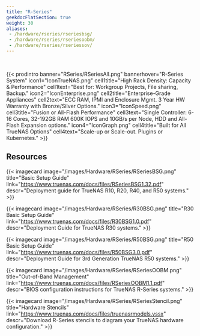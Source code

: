 ```yaml
---
title: "R-Series"
geekdocFlatSection: true
weight: 30
aliases:
 - /hardware/rseries/rseriesbsg/
 - /hardware/rseries/rseriesoobm/
 - /hardware/rseries/rseriessov/
---
```

<br>

{{< prodintro banner="RSeries/RSeriesAll.png" bannerhover="R-Series System"
icon1="IconTrueNAS.png" cell1title="High Rack Density: Capacity  & Performance" cell1text="Best for: Workgroup Projects, File sharing, Backup."
icon2="IconEnterprise.png" cell2title="Enterprise-Grade Appliances" cell2text="ECC RAM, IPMI and Enclosure Mgmt. 3 Year HW Warranty with Bronze/Silver Options."
icon3="IconSpeed.png" cell3title="Fusion or All-Flash Performance" cell3text="Single Controller: 6-16 Cores, 32-192GB RAM 600K IOPS and 10GB/s per Node, HDD and All-Flash Expansion options."
icon4="IconGraph.png" cell4title="Built for All TrueNAS Options" cell4text="Scale-up or Scale-out. Plugins or Kubernetes." >}}

## Resources

<div class="docs-sections">

{{< imagecard image="/images/Hardware/RSeries/RSeriesBSG.png" title="Basic Setup Guide" link="https://www.truenas.com/docs/files/RSeriesBSG1.32.pdf"
descr="Deployment guide for TrueNAS R10, R20, R40, and R50 systems." >}}

{{< imagecard image="/images/Hardware/RSeries/R30BSG.png" title="R30 Basic Setup Guide" link="https://www.truenas.com/docs/files/R30BSG1.0.pdf"
descr="Deployment Guide for TrueNAS R30 systems." >}}

{{< imagecard image="/images/Hardware/RSeries/R50BSG.png" title="R50 Basic Setup Guide" link="https://www.truenas.com/docs/files/R50BSG3.0.pdf"
descr="Deployment Guide for 3rd Generation TrueNAS R50 systems." >}}

<!-- {{< imagecard image="/images/Hardware/NetworkPortID.png" title="Network Port IDs" link="https://www.truenas.com/docs/hardware/rseries/rseriesnetworkportids/"
descr="TrueNAS SCALE identifications list of TrueNAS R-Series systems network ports." >}} -->

{{< imagecard image="/images/Hardware/RSeries/RSeriesOOBM.png" title="Out-of-Band Management" link="https://www.truenas.com/docs/files/RSeriesOOBM1.1.pdf"
descr="BIOS configuration instructions for TrueNAS R-Series systems." >}}

{{< imagecard image="/images/Hardware/RSeries/RSeriesStencil.png" title="Hardware Stencils" link="https://www.truenas.com/docs/files/truenasrmodels.vssx"
descr="Download R-Series stencils to diagram your TrueNAS hardware configuration." >}}

</div>